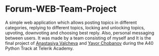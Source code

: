 # Forum-WEB-Team-Project
A simple web application which allows posting topics in different categories, replying to different topics, locking and unlocking topics, upvoting, downvoting and choosing best reply. Also, personal messaging between users.
It was made by a team consisting of myself and It is the final project of [Anastasiya Valcheva](https://gitlab.com/a-valcheva) and [Yavor Chobanov](https://gitlab.com/javorchobanov) during the A40 Python Track at Telerik Academy.
